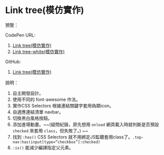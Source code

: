 # Link tree(模仿實作)

預覽：

CodePen URL:
1. [Link tree(模仿實作)](https://codepen.io/april808/pen/MWBKqyv)
1. [Link tree-white(模仿實作)](https://codepen.io/april808/pen/LYBGwvw)

GitHub:
1. [Link tree(模仿實作)](https://april808.github.io/link-tree/dist/index.html)

說明：

1. 自主開發設計。
1. 使用不同的 font-awesome 作法。
1. 實作CSS Selectors 根據連結關鍵字套用偽類icon。
1. 自適應連結清單 navbar。
1. 切換黑白風格按鈕。
1. 添加進場動畫。~~(疑問紀錄，原先想用 `onload` 網頁載入時就判斷是否預設 `checked` 來套用 `class`，但失敗了。) ~~
1. 找到 `:has()` CSS Selectors 就不用綁定JS監聽套用class了。`.top-nav:has(input[type=“checkbox”]:checked)` 
1. `:is()` 能減少編譯指定父元素。